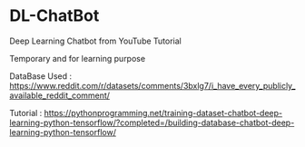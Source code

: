# DL-ChatBot
Deep Learning Chatbot from YouTube Tutorial 

Temporary and for learning purpose

DataBase Used : 
https://www.reddit.com/r/datasets/comments/3bxlg7/i_have_every_publicly_available_reddit_comment/

Tutorial : https://pythonprogramming.net/training-dataset-chatbot-deep-learning-python-tensorflow/?completed=/building-database-chatbot-deep-learning-python-tensorflow/
